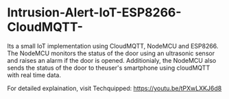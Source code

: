 # Intrusion-Alert-IoT-ESP8266-CloudMQTT-

Its a small IoT implementation using CloudMQTT, NodeMCU and ESP8266.
The NodeMCU monitors the status of the door using an ultrasonic sensor and raises an alarm if the door is opened. Additionialy, the NodeMCU 
also sends the status of the door to theuser's smartphone using cloudMQTT with real time data.

For detailed explaination, visit Techquipped: https://youtu.be/tPXwLXKJ6d8
